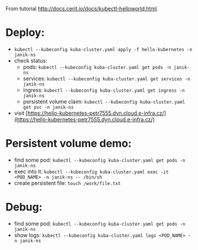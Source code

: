 From tutorial http://docs.cerit.io/docs/kubectl-helloworld.html.

# Deploy:
- `kubectl --kubeconfig kuba-cluster.yaml apply -f hello-kubernetes -n janik-ns`
- check status:
  - pods: `kubectl --kubeconfig kuba-cluster.yaml get pods -n janik-ns`
  - services: `kubectl --kubeconfig kuba-cluster.yaml get services -n janik-ns`
  - ingress: `kubectl --kubeconfig kuba-cluster.yaml get ingress -n janik-ns`
  - persistent volume claim: `kubectl --kubeconfig kuba-cluster.yaml get pvc -n janik-ns`
- visit [https://hello-kubernetes-petr7555.dyn.cloud.e-infra.cz/](https://hello-kubernetes-petr7555.dyn.cloud.e-infra.cz/)

# Persistent volume demo:
- find some pod: `kubectl --kubeconfig kuba-cluster.yaml get pods -n janik-ns`
- exec into it: `kubectl --kubeconfig kuba-cluster.yaml exec -it <POD_NAME> -n janik-ns -- /bin/sh`
- create persistent file: `touch /work/file.txt`

# Debug:
- find some pod: `kubectl --kubeconfig kuba-cluster.yaml get pods -n janik-ns`
- show logs: `kubectl --kubeconfig kuba-cluster.yaml logs <POD_NAME> -n janik-ns`
